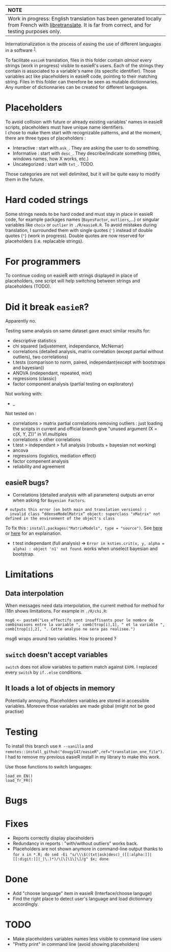 | NOTE        |
|:---------------------------|
| Work in progress: English translation has been generated locally from French with [libretranslate](https://github.com/LibreTranslate/LibreTranslate). It is far from correct, and for testing purposes only. |

Internationalization is the process of easing the use of different languages in a software <sup>[1](https://journal.r-project.org/articles/RN-2005-001/RN-2005-001.pdf)</sup>.

To facilitate `easieR` translation, files in this folder contain *almost* every strings (work in progress) visible to easieR's users.
Each of the strings they contain is associated to a variable's name (its specific identifier).
Those variables act like placeholders in easieR code, pointing to their matching string.
Files in this folder can therefore be seen as mutable dictionnaries.
Any number of dictionnaries can be created for different languages.

# Placeholders

To avoid collision with future or already existing variables' names in easieR scripts, placeholders must have unique name identifiers.  
I chose to make them start with recognizable patterns, and at the moment, there are three types of placeholders :

- Interactive : start with `ask_`. They are asking the user to do something.
- Informative : start with `desc_`. They describe/indicate something (titles, windows names, how X works, etc.)
- Uncategorized : start with `txt_`. TODO.

Those categories are not well delimited, but it will be quite easy to modify them in the future.

# Hard coded strings

Some strings needs to be hard coded and must stay in place in easieR code, for example packages names (`BayesFactor`, `outliers`,...) or singular variables like `choix` or `outlier` in `./R/easieR.R`.
To avoid mistakes during translation, I surrounded them with single quotes (`'`) instead of double quotes (`"`) (work in progress).
Double quotes are now reserved for placeholders (i.e. replacable strings).

# For programmers

To continue coding on easieR *with* strings displayed in place of placeholders, one script will help switching between strings and placeholders (TODO).

# Did it break `easieR`?

Apparently no.

Testing same analysis on same dataset gave exact similar results for:

- descriptive statistics
- chi squared (adjustement, independance, McNemar)
- correlations (detailed analysis, matrix correlation (except partial without outliers), two correlations)
- t.tests (comparison to norm, paired, independant(except with bootstraps and bayesian))
- ANOVA (independant, repeated, mixt)
- regressions (classic)
- factor component analysis (partial testing on exploratory)


Not working with:
- _

Not tested on :
- correlations > matrix partial correlations removing outliers : just loading the scripts in current and official branch give "unused argument (X = c(X, Y, Z))" in VI.multiples
- correlations > other correlations
- t.test > independant > full analysis (robusts + bayesian not working) 
- ancova
- regressions (logistics, mediation effect)
- factor compenent analysis
- reliability and agreement

## easieR bugs?

- Correlations (detailed analysis with all parameters) outputs an error when asking for `Bayesian Factors`.
```
# outputs this error (on both main and translation versions) :
  invalid class “ddenseModelMatrix” object: superclass "xMatrix" not defined in the environment of the object's class
```

To fix this : `install.packages("MatrixModels", type = "source")`. See [here](https://stackoverflow.com/questions/77530214/error-dsparsemodelmatrix-object-superclass-xmatrix-not-defined/77530730#77530730) or [here](https://stat.ethz.ch/pipermail/r-package-devel/2023q4/010054.html) for an explaination.


- t test independant (full analysis) => `Error in ksties.crit(x, y, alpha = alpha) : object 'n1' not found`.
works when unselect bayesian and bootstrap.

# Limitations

## Data interpolation 

When messages need data interpolation, the current method for method for i18n shows limitations.
For example in `./R/chi.R`:

```
msg6 <- paste0("Les effectifs sont insuffisants pour le nombre de combinaisons entre la variable ", comb[trop[i],1], " et la variable ", comb[trop[i],2], ". Cette analyse ne sera pas realisee.")
```

msg6 wraps around two variables. How to proceed ?

## `switch` doesn't accept variables 

`switch` does not allow variables to pattern match against `EXPR`.
I replaced every `switch` by `if..else` conditions.

## It loads a lot of objects in memory

Potentially annoying. Placeholders variables are stored in accessible variables. Moreove those variables are made global (might not be good practise)

# Testing 

To install this branch use `R --vanilla` and `remotes::install_github("dougy147/easieR",ref="translation_one_file")`.
I had to remove my previous easieR install in my library to make this work.

Use those functions to switch languages:
```
load_en_EN()
load_fr_FR()
```

# Bugs


# Fixes

- Reports correctly display placeholders
- Redundancy in reports : "with/without outliers" works back.
- Placeholders are not shown anymore in command-line output thanks to `for x in *.R; do sed -Ei "s/\\\$((txt|ask|desc)_([[:alpha:]]|[[:digit:]]|_|\.)*)/\[\[\1\]\]/g" $x; done`

# Done

- Add "choose language" item in easieR (Interface/choose languge)
- Find the right place to detect user's language and load dictionnary accordingly.

# TODO

- Make placeholders variables names less visible to command line users
- "Pretty print" in command line (avoid showing placeholders)
